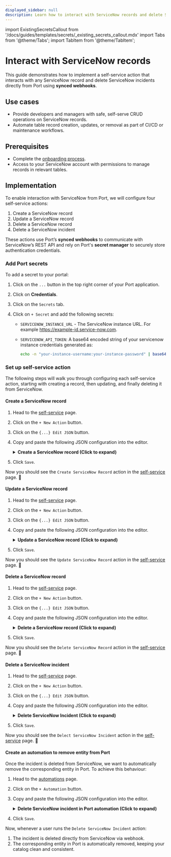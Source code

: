 ```yaml
---
displayed_sidebar: null
description: Learn how to interact with ServiceNow records and delete ServiceNow incidents using Port's self-service actions
---
```


import ExistingSecretsCallout from '/docs/guides/templates/secrets/_existing_secrets_callout.mdx'
import Tabs from '@theme/Tabs';
import TabItem from '@theme/TabItem';

# Interact with ServiceNow records

This guide demonstrates how to implement a self-service action that interacts with any ServiceNow record and delete ServiceNow incidents directly from Port using **synced webhooks**.

## Use cases
- Provide developers and managers with safe, self-serve CRUD operations on ServiceNow records.
- Automate table record creation, updates, or removal as part of CI/CD or maintenance workflows.


## Prerequisites

- Complete the [onboarding process](/getting-started/overview).
- Access to your ServiceNow account with permissions to manage records in relevant tables.



## Implementation

To enable interaction with ServiceNow from Port, we will configure four self-service actions:

1. Create a ServiceNow record
2. Update a ServiceNow record
3. Delete a ServiceNow record
4. Delete a ServiceNow incident

These actions use Port’s **synced webhooks** to communicate with ServiceNow’s REST API and rely on Port's **secret manager**  to securely store authentication credentials.

### Add Port secrets

To add a secret to your portal:

1. Click on the `...` button in the top right corner of your Port application.

2. Click on **Credentials**.

3. Click on the `Secrets` tab.

4. Click on `+ Secret` and add the following secrets:
    - `SERVICENOW_INSTANCE_URL` - The ServiceNow instance URL. For example https://example-id.service-now.com.
    - `SERVICENOW_API_TOKEN`: A base64 encoded string of your servicenow instance credentials generated as:
    
        ```bash
        echo -n "your-instance-username:your-instance-password" | base64
        ```

### Set up self-service action
The following steps will walk you through configuring each self-service action, starting with creating a record, then updating, and finally deleting it from ServiceNow.

#### Create a ServiceNow record

1. Head to the [self-service](https://app.getport.io/self-serve) page.
2. Click on the `+ New Action` button.
3. Click on the `{...} Edit JSON` button.
4. Copy and paste the following JSON configuration into the editor.

    <details>
    <summary><b>Create a ServiceNow record (Click to expand)</b></summary>

    ```json showLineNumbers
    {
        "identifier": "create_servicenow_record",
        "title": "Create ServiceNow Record",
        "icon": "Servicenow",
        "description": "Create a new record in a specified table in ServiceNow using a JSON payload",
        "trigger": {
            "type": "self-service",
            "operation": "CREATE",
            "userInputs": {
            "properties": {
                "table_name": {
                "icon": "DefaultProperty",
                "type": "string",
                "title": "Table Name",
                "description": "Name of the table in ServiceNow"
                },
                "request_body": {
                "type": "object",
                "title": "Request Body ",
                "description": "JSON payload for the new record. The payload must follow the table schema in ServiceNow"
                }
            },
            "required": [
                "request_body",
                "table_name"
            ],
            "order": [
                "table_name",
                "request_body"
            ]
            }
        },
        "invocationMethod": {
            "type": "WEBHOOK",
            "url": "{{.secrets.SERVICENOW_INSTANCE_URL}}/api/now/table/{{.inputs.table_name}}",
            "agent": false,
            "synchronized": true,
            "method": "POST",
            "headers": {
            "RUN_ID": "{{ .run.id }}",
            "Content-Type": "application/json",
            "Accept": "application/json",
            "Authorization": "Basic {{.secrets.SERVICENOW_API_TOKEN}}"
            },
            "body": {
            "{{ spreadValue() }}": "{{ .inputs.request_body }}"
            }
        },
        "requiredApproval": false
    }
    ```
    </details>

5. Click `Save`.

Now you should see the `Create ServiceNow Record` action in the [self-service](https://app.getport.io/self-serve) page. 🎉

#### Update a ServiceNow record

1. Head to the [self-service](https://app.getport.io/self-serve) page.
2. Click on the `+ New Action` button.
3. Click on the `{...} Edit JSON` button.
4. Copy and paste the following JSON configuration into the editor.

    <details>
    <summary><b>Update a ServiceNow record (Click to expand)</b></summary>

    ```json showLineNumbers
    {
        "identifier": "update_service_now_record",
        "title": "Update ServiceNow Record",
        "icon": "Servicenow",
        "description": "Update an existing record in a specified table in ServiceNow based on system ID and a JSON payload",
        "trigger": {
            "type": "self-service",
            "operation": "DAY-2",
            "userInputs": {
            "properties": {
                "table_name": {
                "type": "string",
                "title": "Table Name",
                "description": "Name of the table in ServiceNow"
                },
                "request_body": {
                "type": "object",
                "title": "Request Body ",
                "description": "JSON payload containing the fields and values to update in the record. Must follow the table schema in ServiceNow"
                },
                "system_id": {
                "type": "string",
                "title": "System ID",
                "description": "Globally Unique ID (GUID) of the record in ServiceNow"
                }
            },
            "required": [
                "table_name",
                "request_body",
                "system_id"
            ],
            "order": [
                "table_name",
                "system_id",
                "request_body"
            ]
            }
        },
        "invocationMethod": {
            "type": "WEBHOOK",
            "url": "{{.secrets.SERVICENOW_INSTANCE_URL}}/api/now/table/{{.inputs.table_name}}/{{.inputs.system_id}}",
            "agent": false,
            "synchronized": true,
            "method": "PATCH",
            "headers": {
            "RUN_ID": "{{ .run.id }}",
            "Content-Type": "application/json",
            "Accept": "application/json",
            "Authorization": "Basic {{.secrets.SERVICENOW_API_TOKEN}}"
            },
            "body": {
            "{{ spreadValue() }}": "{{ .inputs.request_body }}"
            }
        },
        "requiredApproval": false
    }
    ```
    </details>

5. Click `Save`.

Now you should see the `Update ServiceNow Record` action in the [self-service](https://app.getport.io/self-serve) page. 🎉

#### Delete a ServiceNow record

1. Head to the [self-service](https://app.getport.io/self-serve) page.
2. Click on the `+ New Action` button.
3. Click on the `{...} Edit JSON` button.
4. Copy and paste the following JSON configuration into the editor.

    <details>
    <summary><b>Delete a ServiceNow record (Click to expand)</b></summary>

    ```json showLineNumbers
    {
        "identifier": "delete_service_now_record",
        "title": "Delete ServiceNow Record",
        "icon": "Servicenow",
        "description": "Delete a record based on system ID from a specified table in ServiceNow",
        "trigger": {
            "type": "self-service",
            "operation": "DELETE",
            "userInputs": {
            "properties": {
                "table_name": {
                "icon": "DefaultProperty",
                "type": "string",
                "title": "Table Name",
                "description": "Name of the table in ServiceNow"
                },
                "system_id": {
                "type": "string",
                "title": "System ID",
                "description": "Globally Unique ID (GUID) of the record in ServiceNow"
                }
            },
            "required": [
                "system_id",
                "table_name"
            ],
            "order": [
                "table_name",
                "system_id"
            ]
            }
        },
        "invocationMethod": {
            "type": "WEBHOOK",
            "url": "{{.secrets.SERVICENOW_INSTANCE_URL}}/api/now/table/{{.inputs.table_name}}/{{.inputs.system_id}}",
            "agent": false,
            "synchronized": true,
            "method": "DELETE",
            "headers": {
            "RUN_ID": "{{ .run.id }}",
            "Content-Type": "application/json",
            "Accept": "application/json",
            "Authorization": "Basic {{.secrets.SERVICENOW_API_TOKEN}}"
            },
            "body": {}
        },
        "requiredApproval": false
    }
    ```
    </details>

5. Click `Save`.

Now you should see the `Delete ServiceNow Record` action in the [self-service](https://app.getport.io/self-serve) page. 🎉


#### Delete a ServiceNow incident

1. Head to the [self-service](https://app.getport.io/self-serve) page.

2. Click on the `+ New Action` button.

3. Click on the `{...} Edit JSON` button.

4. Copy and paste the following JSON configuration into the editor.

    <details>
    <summary><b>Delete ServiceNow Incident (Click to expand)</b></summary>

    ```json showLineNumbers
    {
        "identifier": "delect_servicenow_incident",
        "title": "Delect ServiceNow Incident",
        "icon": "Servicenow",
        "description": "Deletes an incident from the ServiceNow incident table using a unique system ID",
        "trigger": {
            "type": "self-service",
            "operation": "DELETE",
            "userInputs": {
            "properties": {},
            "required": [],
            "order": []
            },
            "blueprintIdentifier": "servicenowIncident"
        },
        "invocationMethod": {
            "type": "WEBHOOK",
            "url": "{{.secrets.SERVICENOW_INSTANCE_URL}}/api/now/table/incident/{{.entity.identifier}}",
            "agent": false,
            "synchronized": true,
            "method": "DELETE",
            "headers": {
            "RUN_ID": "{{ .run.id }}",
            "Content-Type": "application/json",
            "Accept": "application/json",
            "Authorization": "Basic {{.secrets.SERVICENOW_API_TOKEN}}"
            },
            "body": {}
        },
        "requiredApproval": false
    }
    ```
    </details>

5. Click `Save`.

Now you should see the `Delect ServiceNow Incident` action in the [self-service](https://app.getport.io/self-serve) page. 🎉

<h4>Create an automation to remove entity from Port</h4>

Once the incident is deleted from ServiceNow, we want to automatically remove the corresponding entity in Port. To achieve this behaviour:

1. Head to the [automations](https://app.getport.io/settings/automations) page.

2. Click on the `+ Automation` button.

3. Copy and paste the following JSON configuration into the editor.

    <details>
    <summary><b>Delete ServiceNow incident in Port automation (Click to expand)</b></summary>

    ```json showLineNumbers
    {
        "identifier": "servicenow_incident_delete_sync_status",
        "title": "Remove Deleted Incident from Port",
        "description": "Removes the deleted entity in Port when after it is deleted from ServiceNow",
        "trigger": {
            "type": "automation",
            "event": {
            "type": "RUN_UPDATED",
            "actionIdentifier": "delect_servicenow_incident"
            },
            "condition": {
            "type": "JQ",
            "expressions": [
                ".diff.after.status == \"SUCCESS\""
            ],
            "combinator": "and"
            }
        },
        "invocationMethod": {
            "type": "WEBHOOK",
            "url": "https://api.port.io/v1/blueprints/{{.event.diff.after.blueprint.identifier}}/entities/{{.event.diff.after.entity.identifier}}",
            "agent": false,
            "synchronized": true,
            "method": "DELETE",
            "headers": {
            "RUN_ID": "{{.event.diff.after.id}}",
            "Content-Type": "application/json",
            "Accept": "application/json"
            },
            "body": {}
        },
        "publish": true
    }
    ```
    </details>

4. Click `Save`.

Now, whenever a user runs the `Delete ServiceNow Incident` action:

1. The incident is deleted directly from ServiceNow via webhook.
2. The corresponding entity in Port is automatically removed, keeping your catalog clean and consistent.

